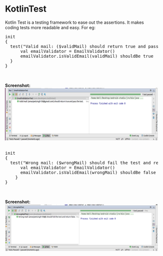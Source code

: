 # KotlinTest
Kotlin Test is a testing framework to ease out the assertions. It makes coding tests more readable and easy. For eg:
<br>
<pre>
init 
{
  test("Valid mail: ($validMail) should return true and pass the test.") {
      val emailValidator = EmailValidator()
      emailValidator.isValidEmail(validMail) shouldBe true
  }
}
</pre>
<br><br>
<b>Screenshot:</b>
<img src="validMail.png"/>
<br><br>
<pre>
init 
{
  test("Wrong mail: ($wrongMail) should fail the test and return false.") {
      val emailValidator = EmailValidator()
      emailValidator.isValidEmail(wrongMail) shouldBe false
    }
}
</pre>
<br><br>
<b>Screenshot:</b>
<img src="invalidMail.png"/>

